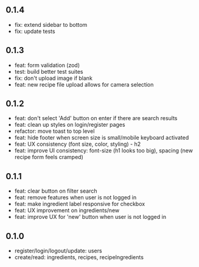 ## 0.1.4

- fix: extend sidebar to bottom
- fix: update tests

## 0.1.3

- feat: form validation (zod)
- test: build better test suites
- fix: don't upload image if blank
- feat: new recipe file upload allows for camera selection

## 0.1.2

- feat: don't select 'Add' button on enter if there are search results
- feat: clean up styles on login/register pages
- refactor: move toast to top level
- feat: hide footer when screen size is small/mobile keyboard activated
- feat: UX consistency (font size, color, styling) - h2
- feat: improve UI consistency: font-size (h1 looks too big), spacing (new recipe form feels cramped)

## 0.1.1

- feat: clear button on filter search
- feat: remove features when user is not logged in
- feat: make ingredient label responsive for checkbox
- feat: UX improvement on ingredients/new
- feat: improve UX for 'new' button when user is not logged in

## 0.1.0

- register/login/logout/update: users
- create/read: ingredients, recipes, recipeIngredients